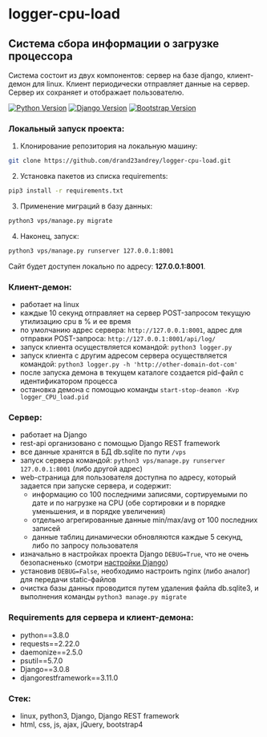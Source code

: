# logger-cpu-load

## Система сбора информации о загрузке процессора

Система состоит из двух компонентов: сервер на базе django, клиент-демон для linux. Клиент периодически отправляет данные на сервер. Сервер их сохраняет и отображает пользователю.

[![Python Version](https://img.shields.io/badge/Python-3.8.0-brightgreen.svg)](https://python.org)
[![Django Version](https://img.shields.io/badge/Django-3.0.5-green.svg)](https://djangoproject.com)
[![Bootstrap Version](https://img.shields.io/badge/Bootstrap-4.5-green.svg)](https://getbootstrap.com/docs/4.5/getting-started/introduction/)

### Локальный запуск проекта:

1) Клонирование репозитория на локальную машину:
```bash
git clone https://github.com/drand23andrey/logger-cpu-load.git
```
2) Установка пакетов из списка requirements:
```bash
pip3 install -r requirements.txt
```
3) Применение миграций в базу данных:
```bash
python3 vps/manage.py migrate
```
4) Наконец, запуск:
```bash
python3 vps/manage.py runserver 127.0.0.1:8001
```
Сайт будет доступен локально по адресу: **127.0.0.1:8001**.

### Клиент-демон:
- работает на linux
- каждые 10 секунд отправляет на сервер POST-запросом текущую утилизацию cpu в % и ее время
- по умолчанию адрес сервера: `http://127.0.0.1:8001`, адрес для отправки POST-запроса: `http://127.0.0.1:8001/api/log/`
- запуск клиента осуществляется командой: `python3 logger.py`
- запуск клиента с другим адресом сервера осуществляется командой: `python3 logger.py -h 'http://other-domain-dot-com'`
- после запуска демона в текущем каталоге создается pid-файл с идентификатором процесса
- остановка демона с помощью команды `start-stop-deamon -Kvp logger_CPU_load.pid`

### Сервер:
- работает на Django
- rest-api организовано с помощью Django REST framework
- все данные хранятся в БД db.sqlite по пути `/vps`
- запуск сервера командой: `python3 vps/manage.py runserver 127.0.0.1:8001` (либо другой адрес)
- web-страница для пользователя доступна по адресу, который задается при запуске сервера, и содержит: 
  - информацию со 100 последними записями, сортируемыми по дате и по нагрузке на CPU (обе сортировки и в порядке уменьшения, и в порядке увеличения) 
  - отдельно агрегированные данные min/max/avg от 100 последних записей
  - данные таблиц динамически обновляются каждые 5 секунд, либо по запросу пользователя
- изначально в настройках проекта Django `DEBUG=True`, что не очень безопасненько (смотри [настройки Django](<https://docs.djangoproject.com/en/3.0/ref/settings/>))
- установив `DEBUG=False`, необходимо настроить nginx (либо аналог) для передачи static-файлов
- очистка базы данных проводится путем удаления файла db.sqlite3, и выполнения команды `python3 manage.py migrate`

### Requirements для сервера и клиент-демона:
- python==3.8.0
- requests==2.22.0
- daemonize==2.5.0
- psutil==5.7.0
- Django==3.0.8
- djangorestframework==3.11.0

### Стек:
- linux, python3, Django, Django REST framework
- html, css, js, ajax, jQuery, bootstrap4
